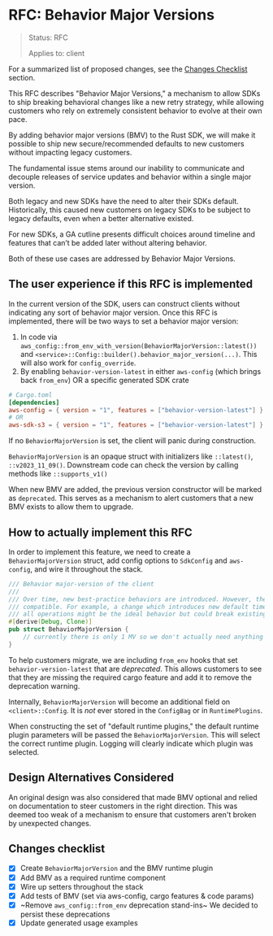 <!-- Give your RFC a descriptive name saying what it would accomplish or what feature it defines -->
RFC: Behavior Major Versions
=============

<!-- RFCs start with the "RFC" status and are then either "Implemented" or "Rejected".  -->
> Status: RFC
>
> Applies to: client

<!-- A great RFC will include a list of changes at the bottom so that the implementor can be sure they haven't missed anything -->
For a summarized list of proposed changes, see the [Changes Checklist](#changes-checklist) section.

<!-- Insert a short paragraph explaining, at a high level, what this RFC is for -->
This RFC describes "Behavior Major Versions," a mechanism to allow SDKs to ship breaking behavioral changes like a new retry strategy, while allowing customers who rely on extremely consistent behavior to evolve at their own pace.

By adding behavior major versions (BMV) to the Rust SDK, we will make it possible to ship new secure/recommended defaults to new customers without impacting legacy customers.

The fundamental issue stems around our inability to communicate and decouple releases of service updates and behavior within a single major version.

Both legacy and new SDKs have the need to alter their SDKs default. Historically, this caused new customers on legacy SDKs to be subject to legacy defaults, even when a better alternative existed.

For new SDKs, a GA cutline presents difficult choices around timeline and features that can’t be added later without altering behavior.

Both of these use cases are addressed by Behavior Major Versions.

<!-- Explain how users will use this new feature and, if necessary, how this compares to the current user experience -->
The user experience if this RFC is implemented
----------------------------------------------

In the current version of the SDK, users can construct clients without indicating any sort of behavior major version.
Once this RFC is implemented, there will be two ways to set a behavior major version:

1. In code via `aws_config::from_env_with_version(BehaviorMajorVersion::latest())` and `<service>::Config::builder().behavior_major_version(...)`. This will also work for `config_override`.
2. By enabling `behavior-version-latest` in either `aws-config` (which brings back `from_env`) OR a specific generated SDK crate

```toml
# Cargo.toml
[dependencies]
aws-config = { version = "1", features = ["behavior-version-latest"] }
# OR
aws-sdk-s3 = { version = "1", features = ["behavior-version-latest"] }
```

If no `BehaviorMajorVersion` is set, the client will panic during construction.

`BehaviorMajorVersion` is an opaque struct with initializers like `::latest()`, `::v2023_11_09()`. Downstream code can check the version by calling methods like `::supports_v1()`

When new BMV are added, the previous version constructor will be marked as `deprecated`. This serves as a mechanism to alert customers that a new BMV exists to allow them to upgrade.

How to actually implement this RFC
----------------------------------

In order to implement this feature, we need to create a `BehaviorMajorVersion` struct, add config options to `SdkConfig` and `aws-config`, and wire it throughout the stack.
```rust
/// Behavior major-version of the client
///
/// Over time, new best-practice behaviors are introduced. However, these behaviors might not be backwards
/// compatible. For example, a change which introduces new default timeouts or a new retry-mode for
/// all operations might be the ideal behavior but could break existing applications.
#[derive(Debug, Clone)]
pub struct BehaviorMajorVersion {
    // currently there is only 1 MV so we don't actually need anything in here.
}
```

To help customers migrate, we are including `from_env` hooks that set `behavior-version-latest` that are _deprecated_. This allows customers to see that they are missing the required cargo feature and add it to remove the deprecation warning.

Internally, `BehaviorMajorVersion` will become an additional field on `<client>::Config`. It is _not_ ever stored in the `ConfigBag` or in `RuntimePlugins`.

When constructing the set of "default runtime plugins," the default runtime plugin parameters will be passed the `BehaviorMajorVersion`. This will select the correct runtime plugin. Logging will clearly indicate which plugin was selected.

Design Alternatives Considered
------------------------------

An original design was also considered that made BMV optional and relied on documentation to steer customers in the right direction. This was
deemed too weak of a mechanism to ensure that customers aren't broken by unexpected changes.

Changes checklist
-----------------

- [x] Create `BehaviorMajorVersion` and the BMV runtime plugin
- [x] Add BMV as a required runtime component
- [x] Wire up setters throughout the stack
- [x] Add tests of BMV (set via aws-config, cargo features & code params)
- [x] ~Remove `aws_config::from_env` deprecation stand-ins~ We decided to persist these deprecations
- [x] Update generated usage examples
